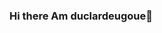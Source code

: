 ### Hi there Am duclardeugoue👋

<!--

Here are some ideas to get you started:

- 🔭 I’m currently working on ...
- 🌱 I’m currently learning ... Django 4
- 👯 I’m looking to collaborate on ... Open source projects
- 🤔 I’m looking for help with ... Ecmascript
- 💬 Ask me about ... anything
- 📫 How to reach me: ...[Facebook](https://facebook.com/duclairdeugoue)
- 😄 Pronouns: ... 
- ⚡ Fun fact: ... Like Animes and Football
-->
